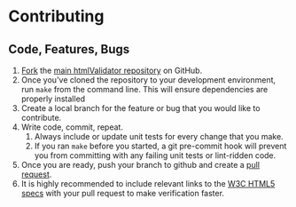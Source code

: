 Contributing
============

Code, Features, Bugs
--------------------

1. [Fork](http://help.github.com/fork-a-repo/) the [main htmlValidator repository](https://github.com/Watermelon-Sauce/htmlValidator) on GitHub.
1. Once you've cloned the repository to your development environment, run `make` from the command line. This will ensure dependencies are properly installed
1. Create a local branch for the feature or bug that you would like to contribute.
1. Write code, commit, repeat.
    1. Always include or update unit tests for every change that you make.
    1. If you ran `make` before you started, a git pre-commit hook will prevent you from committing with any failing unit tests or lint-ridden code.
1. Once you are ready, push your branch to github and create a [pull request](http://help.github.com/send-pull-requests/).
1. It is highly recommended to include relevant links to the [W3C HTML5 specs](http://dev.w3.org/html5/spec/spec.html) with your pull request to make verification faster.
